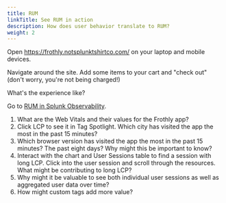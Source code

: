```yaml
---
title: RUM
linkTitle: See RUM in action
description: How does user behavior translate to RUM?
weight: 2
---
```


Open https://frothly.notsplunktshirtco.com/ on your laptop and mobile devices.

Navigate around the site. Add some items to your cart and "check out" (don't worry, you're not being charged!)

What's the experience like?

Go to [RUM in Splunk Observability](https://app.us1.signalfx.com/#/rum). 

1. What are the Web Vitals and their values for the Frothly app? 
1. Click LCP to see it in Tag Spotlight. Which city has visited the app the most in the past 15 minutes?
1. Which browser version has visited the app the most in the past 15 minutes? The past eight days? Why might this be important to know?
1. Interact with the chart and User Sessions table to find a session with long LCP. Click into the user session and scroll through the resources. What might be contributing to long LCP?
1. Why might it be valuable to see both individual user sessions as well as aggregated user data over time? 
1. How might custom tags add more value?